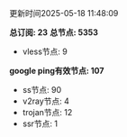 更新时间2025-05-18 11:48:09

**总订阅: 23**
**总节点: 5353**
- vless节点: 9

**google ping有效节点: 107**
- ss节点: 90
- v2ray节点: 4
- trojan节点: 12
- ssr节点: 1
